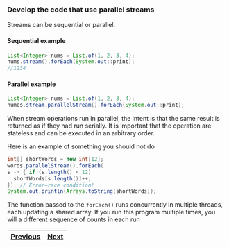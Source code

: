 ### Develop the code that use parallel streams

Streams can be sequential or parallel.
#### Sequential example
```java
List<Integer> nums = List.of(1, 2, 3, 4);
nums.stream().forEach(System.out::print);
//1234
```

#### Parallel example
```java
List<Integer> nums = List.of(1, 2, 3, 4);
numes.stream.parallelStream().forEach(System.out::print);
```

When stream operations run in parallel, the intent is that the same result is returned as if they had run serially. 
It is important that the operation are stateless and can be executed in an arbitrary order. 

Here is an example of something you should not do
```java
int[] shortWords = new int[12]; 
words.parallelStream().forEach(
s -> { if (s.length() < 12) 
  shortWords[s.length()]++; 
}); // Error—race condition!
System.out.println(Arrays.toString(shortWords));
```

The function passed to the `forEach()` runs concurrently in multiple threads, each updating a shared array. If you run 
this program multiple times, you will a different sequence of counts in each run

| [Previous](README.md) | [Next](implement_decomposition_and_reduction_with_streams.md) |
| :--------- | ----------: | 
